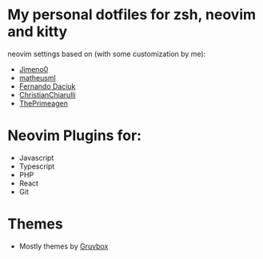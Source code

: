 # My personal dotfiles for zsh, neovim and kitty

neovim settings based on (with some customization by me):

- [Jimeno0](https://github.com/Jimeno0/dotfiles)
- [matheusml](https://github.com/matheusml/dotfiles)
- [Fernando Daciuk](https://github.com/da2k/curso-reactjs-ninja/blob/master/config/.vimrc)
- [ChristianChiarulli](https://github.com/ChristianChiarulli)
- [ThePrimeagen](https://github.com/ThePrimeagen)

# Neovim Plugins for:

- Javascript
- Typescript
- PHP
- React
- Git

# Themes

- Mostly themes by [Gruvbox](https://github.com/gruvbox-community/gruvbox)
